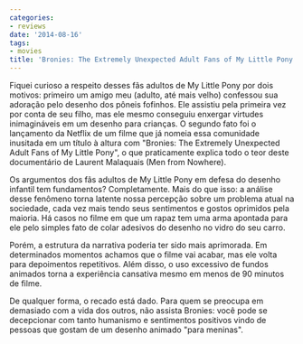```yaml
---
categories:
- reviews
date: '2014-08-16'
tags:
- movies
title: 'Bronies: The Extremely Unexpected Adult Fans of My Little Pony'
---
```


Fiquei curioso a respeito desses fãs adultos de My Little Pony por dois motivos: primeiro um amigo meu (adulto, até mais velho) confessou sua adoração pelo desenho dos pôneis fofinhos. Ele assistiu pela primeira vez por conta de seu filho, mas ele mesmo conseguiu enxergar virtudes inimagináveis em um desenho para crianças. O segundo fato foi o lançamento da Netflix de um filme que já nomeia essa comunidade inusitada em um título à altura com "Bronies: The Extremely Unexpected Adult Fans of My Little Pony", o que praticamente explica todo o teor deste documentário de Laurent Malaquais (Men from Nowhere).

Os argumentos dos fãs adultos de My Little Pony em defesa do desenho infantil tem fundamentos? Completamente. Mais do que isso: a análise desse fenômeno torna latente nossa percepção sobre um problema atual na sociedade, cada vez mais tendo seus sentimentos e gostos oprimidos pela maioria. Há casos no filme em que um rapaz tem uma arma apontada para ele pelo simples fato de colar adesivos do desenho no vidro do seu carro.

Porém, a estrutura da narrativa poderia ter sido mais aprimorada. Em determinados momentos achamos que o filme vai acabar, mas ele volta para depoimentos repetitivos. Além disso, o uso excessivo de fundos animados torna a experiência cansativa mesmo em menos de 90 minutos de filme.

De qualquer forma, o recado está dado. Para quem se preocupa em demasiado com a vida dos outros, não assista Bronies: você pode se decepcionar com tanto humanismo e sentimentos positivos vindo de pessoas que gostam de um desenho animado "para meninas".